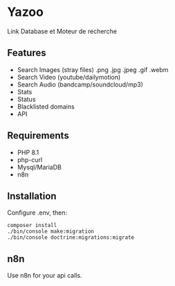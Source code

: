 # Yazoo

Link Database et Moteur de recherche

## Features
 - Search Images (stray files) .png .jpg .jpeg .gif .webm
 - Search Video (youtube/dailymotion)
 - Search Audio (bandcamp/soundcloud/mp3)
 - Stats
 - Status
 - Blacklisted domains
 - API

## Requirements

- PHP 8.1
- php-curl
- Mysql/MariaDB
- n8n


## Installation

Configure .env, then:

```
composer install
./bin/console make:migration
./bin/console doctrine:migrations:migrate
```

## n8n

Use n8n for your api calls.